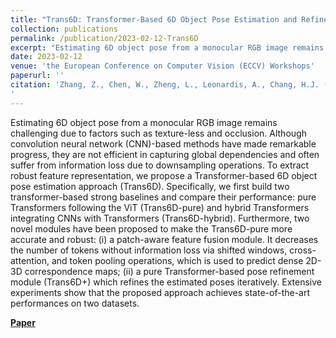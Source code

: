 ```yaml
---
title: "Trans6D: Transformer-Based 6D Object Pose Estimation and Refinement"
collection: publications
permalink: /publication/2023-02-12-Trans6D
excerpt: "Estimating 6D object pose from a monocular RGB image remains challenging due to factors such as texture-less and occlusion. Although convolution neural network (CNN)-based methods have made remarkable progress, they are not efficient in capturing global dependencies and often suffer from information loss due to downsampling operations. To extract robust feature representation, we propose a Transformer-based 6D object pose estimation approach (Trans6D)."
date: 2023-02-12
venue: 'the European Conference on Computer Vision (ECCV) Workshops'
paperurl: ''
citation: 'Zhang, Z., Chen, W., Zheng, L., Leonardis, A., Chang, H.J. (2023). Trans6D: Transformer-Based 6D Object Pose Estimation and Refinement. In: Karlinsky, L., Michaeli, T., Nishino, K. (eds) Computer Vision – ECCV 2022 Workshops. ECCV 2022. Lecture Notes in Computer Science, vol 13808. Springer, Cham. https://doi.org/10.1007/978-3-031-25085-9_7
'
---
```


Estimating 6D object pose from a monocular RGB image remains challenging due to factors such as texture-less and occlusion. Although convolution neural network (CNN)-based methods have made remarkable progress, they are not efficient in capturing global dependencies and often suffer from information loss due to downsampling operations. To extract robust feature representation, we propose a Transformer-based 6D object pose estimation approach (Trans6D). Specifically, we first build two transformer-based strong baselines and compare their performance: pure Transformers following the ViT (Trans6D-pure) and hybrid Transformers integrating CNNs with Transformers (Trans6D-hybrid). Furthermore, two novel modules have been proposed to make the Trans6D-pure more accurate and robust: (i) a patch-aware feature fusion module. It decreases the number of tokens without information loss via shifted windows, cross-attention, and token pooling operations, which is used to predict dense 2D-3D correspondence maps; (ii) a pure Transformer-based pose refinement module (Trans6D+) which refines the estimated poses iteratively. Extensive experiments show that the proposed approach achieves state-of-the-art performances on two datasets.

**[Paper](https://link.springer.com/chapter/10.1007/978-3-031-25085-9_7#editor-information)**